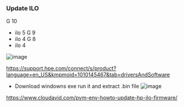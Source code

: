 ### Update ILO 

G 10
  - ilo 5 
G 9
  - ilo 4
G 8
  - ilo 4


![image](https://github.com/user-attachments/assets/3c0b7d63-8a04-49e7-ac35-ef0df0c0954b)

https://support.hpe.com/connect/s/product?language=en_US&kmpmoid=1010145467&tab=driversAndSoftware
  - Download windowns exe run it and extract .bin file
![image](https://github.com/user-attachments/assets/4e6e9453-df55-49af-89ec-0e68d741218a)




https://www.cloudavid.com/pvm-env-howto-update-hp-ilo-firmware/


